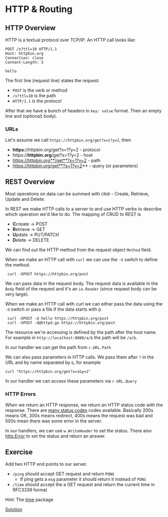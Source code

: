 # HTTP & Routing

## HTTP Overview

HTTP is a textual protocol over TCP/IP. An HTTP call looks like:

```
POST /x?ttl=10 HTTP/1.1
Host: httpbin.org
Connection: close
Content-Length: 5

hello
```

The first line (request line) states the request:
* `POST` is the verb or method
* `/x?ttl=10` is the path
* `HTTP/1.1` is the protocol

After that we have a bunch of headers in `key: value` format. Then an empty
line and (optional) body).

### URLs

Let's assume we call `https://httpbin.org/get?x=1?y=2`, then

* **https**://httpbin.org/get?x=1?y=2 - protocol
* https://**httpbin.org**/get?x=1?y=2 - host
* https://httpbin.org**/get**?x=1?y=2 - path
* https://httpbin.org/get**?x=1?y=2** - query (or parameters)

## REST Overview

Most operations on data can be summed with `CRUD` - Create, Retrieve, Update and
Delete.

In REST we make HTTP calls to a server to and use HTTP verbs to describe which
operation we'd like to do. The mapping of CRUD to REST is

* **C**create -> POST
* **R**etrieve -> GET
* **U**pdate -> PUT/PATCH
* **D**elete -> DELETE

We can find out the HTTP method from the request object `Method` field.

When we make an HTTP call with `curl` we can use the `-X` switch to define the
method.

     curl -XPOST https://httpbin.org/post

We can pass data in the request body. The request data is available in the
`Body` field of the request and it's an `io.Reader` (since request body can be
very large). 

When we make an HTTP call with curl we can either pass the data using the `-d`
switch or pass a file if the data starts with `@`.

     curl -XPOST -d hello https://httpbin.org/post
     curl -XPOST -d@httpd.go https://httpbin.org/post

The resource we're accessing is defined by the path after the host name. For
example in `http://localhost:8080/a/b` the path will be `/a/b`.

In our handler we can get the path from `r.URL.Path`

We can also pass parameters in HTTP calls. We pass them after `?` in the URL and
by name separated by `&`, for example

    curl "https://httpbin.org/get?x=1&y=2"  

In our handler we can access these parameters via `r.URL.Query`

### HTTP Errors

When we return an HTTP response, we return an HTTP status code with the
response. There are [many status codes][http-status] codes available. Basically
200s means OK, 300s means redirect, 400s means the request was bad and 500s mean
there was some error in the server.

In our handlers, we can use `w.WriteHeader` to set the status. There also
[http.Error][http-error] to set the status and return an answer.

[http-status]: https://www.flickr.com/photos/girliemac/sets/72157628409467125/
[http-error]: (https://golang.org/pkg/net/http/#Error)


## Exercise

Add two HTTP end points to our server.

* `/ping` should accept GET request and return `PONG`
    * If ping gets a `msg` parameter it should return it instead of `PONG`
* `/time` should accept the a GET request and return the current time in RFC3339
  format

Hint: The [time][time] package

[Solution](httpd.go)

[time]: https://golang.org/pkg/time/
